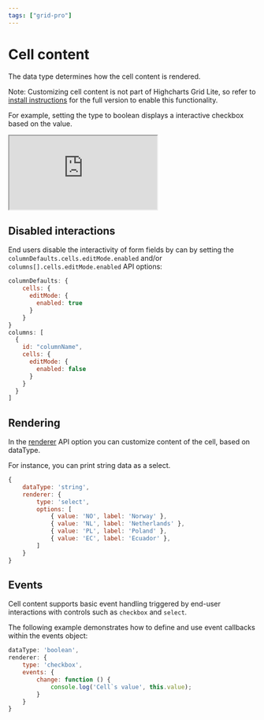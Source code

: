 ```yaml
---
tags: ["grid-pro"]
---
```


# Cell content

The data type determines how the cell content is rendered.

Note: Customizing cell content is not part of Highcharts Grid Lite, so refer to [install instructions](https://www.highcharts.com/docs/dashboards/grid-standalone) for the full version to enable this functionality.

For example, setting the type to boolean displays a interactive checkbox based on the value.

<iframe src="https://www.highcharts.com/samples/embed/grid-pro/demo/cell-editing" allow="fullscreen"></iframe>

## Disabled interactions 

End users disable the interactivity of form fields by can by setting the `columnDefaults.cells.editMode.enabled` and/or `columns[].cells.editMode.enabled` API options:

```js
columnDefaults: {
    cells: {
      editMode: {
        enabled: true
      }
    }
}
columns: [
  {
    id: "columnName",
    cells: {
      editMode: {
        enabled: false
      }
    }
  }
]
```

## Rendering

In the [renderer](https://api.highcharts.com/dashboards/#interfaces/Grid_Options.ColumnOptions#renderer) API option you can customize content of the cell, based on dataType.

For instance, you can print string data as a select.

```js
{
    dataType: 'string',
    renderer: {
        type: 'select',
        options: [
            { value: 'NO', label: 'Norway' },
            { value: 'NL', label: 'Netherlands' },
            { value: 'PL', label: 'Poland' },
            { value: 'EC', label: 'Ecuador' },
        ]
    }
}
```

## Events
Cell content supports basic event handling triggered by end-user interactions with controls such as `checkbox` and `select`.

The following example demonstrates how to define and use event callbacks within the events object:

```js
dataType: 'boolean',
renderer: {
    type: 'checkbox',
    events: {
        change: function () {
            console.log('Cell`s value', this.value);
        }
    }
}
```
